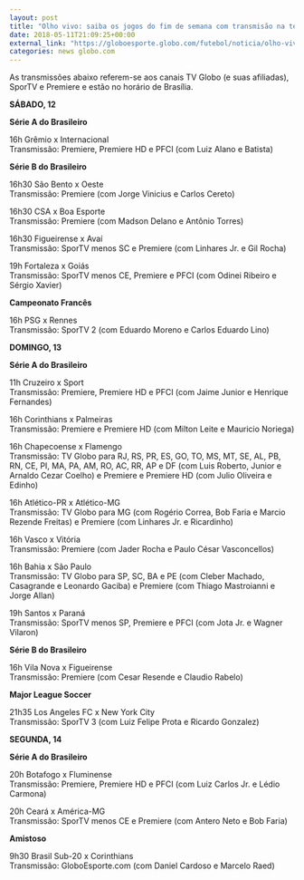 ```yaml
---
layout: post
title: "Olho vivo: saiba os jogos do fim de semana com transmisão na telinha"
date: 2018-05-11T21:09:25+00:00
external_link: "https://globoesporte.globo.com/futebol/noticia/olho-vivo-saiba-os-jogos-do-fim-de-semana-com-transmissao-na-telinha.ghtml"
categories: news globo.com
---
```

 
 
 

 
 
 
 

As transmissões abaixo referem-se aos canais TV Globo (e suas afiliadas), SporTV e Premiere e estão no horário de Brasília.

 
 
 

**SÁBADO, 12**

 
 
 

**Série A do Brasileiro**

 
 
 

16h Grêmio x Internacional  
Transmissão: Premiere, Premiere HD e PFCI (com Luiz Alano e Batista)

 
 
 

**Série B do Brasileiro**

 
 
 

16h30 São Bento x Oeste  
Transmissão: Premiere (com Jorge Vinicius e Carlos Cereto)

 
 
 

16h30 CSA x Boa Esporte  
Transmissão: Premiere (com Madson Delano e Antônio Torres)

 
 
 

16h30 Figueirense x Avaí  
Transmissão: SporTV menos SC e Premiere (com Linhares Jr. e Gil Rocha)

 
 
 

19h Fortaleza x Goiás  
Transmissão: SporTV menos CE, Premiere e PFCI (com Odinei Ribeiro e Sérgio Xavier)

 
 
 

**Campeonato Francês**

 
 
 

16h PSG x Rennes  
Transmissão: SporTV 2 (com Eduardo Moreno e Carlos Eduardo Lino)

 
 
 

**DOMINGO, 13**

 
 
 

**Série A do Brasileiro**

 
 
 

11h Cruzeiro x Sport  
Transmissão: Premiere, Premiere HD e PFCI (com Jaime Junior e Henrique Fernandes)

 
 
 

16h Corinthians x Palmeiras  
Transmissão: Premiere e Premiere HD (com Milton Leite e Mauricio Noriega)

 
 
 

16h Chapecoense x Flamengo  
Transmissão: TV Globo para RJ, RS, PR, ES, GO, TO, MS, MT, SE, AL, PB, RN, CE, PI, MA, PA, AM, RO, AC, RR, AP e DF (com Luis Roberto, Junior e Arnaldo Cezar Coelho) e Premiere e Premiere HD (com Julio Oliveira e Edinho)

 
 
 

16h Atlético-PR x Atlético-MG  
Transmissão: TV Globo para MG (com Rogério Correa, Bob Faria e Marcio Rezende Freitas) e Premiere (com Linhares Jr. e Ricardinho)

 
 
 

16h Vasco x Vitória  
Transmissão: Premiere (com Jader Rocha e Paulo César Vasconcellos)

 
 
 

16h Bahia x São Paulo  
Transmissão: TV Globo para SP, SC, BA e PE (com Cleber Machado, Casagrande e Leonardo Gaciba) e Premiere (com Thiago Mastroianni e Jorge Allan)

 
 
 

19h Santos x Paraná  
Transmissão: SporTV menos SP, Premiere e PFCI (com Jota Jr. e Wagner Vilaron)

 
 
 

**Série B do Brasileiro**

 
 
 

16h Vila Nova x Figueirense  
Transmissão: Premiere (com Cesar Resende e Claudio Rabelo)

 
 
 

**Major League Soccer**

 
 
 

21h35 Los Angeles FC x New York City  
Transmissão: SporTV 3 (com Luiz Felipe Prota e Ricardo Gonzalez)

 
 
 

 
 
 

**SEGUNDA, 14**

 
 
 

**Série A do Brasileiro**

 
 
 

20h Botafogo x Fluminense  
Transmissão: Premiere, Premiere HD e PFCI (com Luiz Carlos Jr. e Lédio Carmona)

 
 
 

20h Ceará x América-MG  
Transmissão: SporTV menos CE e Premiere (com Antero Neto e Bob Faria)

 
 
 

**Amistoso**

 
 
 
 

9h30 Brasil Sub-20 x Corinthians  
Transmissão: GloboEsporte.com (com Daniel Cardoso e Marcelo Raed)

 
 
 
